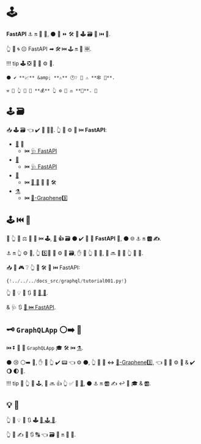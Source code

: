 # 🕹

**FastAPI** ⚓️ 🔛 **🔫** 🐩, ⚫️ 📶 ⏩ 🛠️ 🙆 **🕹** 🗃 🔗 ⏮️ 🔫.

👆 💪 🌀 😐 FastAPI *➡ 🛠️* ⏮️ 🕹 🔛 🎏 🈸.

!!! tip
    **🕹** ❎ 📶 🎯 ⚙️ 💼.

    ⚫️ ✔️ **📈** &amp; **⚠** 🕐❔ 🔬 ⚠ **🕸 🔗**.

    ⚒ 💭 👆 🔬 🚥 **💰** 👆 ⚙️ 💼 ⚖ **👐**. 👶

## 🕹 🗃

📥 **🕹** 🗃 👈 ✔️ **🔫** 🐕‍🦺. 👆 💪 ⚙️ 👫 ⏮️ **FastAPI**:

* <a href="https://strawberry.rocks/" class="external-link" target="_blank">🍓</a> 👶
    * ⏮️ <a href="https://strawberry.rocks/docs/integrations/fastapi" class="external-link" target="_blank">🩺 FastAPI</a>
* <a href="https://ariadnegraphql.org/" class="external-link" target="_blank">👸</a>
    * ⏮️ <a href="https://ariadnegraphql.org/docs/fastapi-integration" class="external-link" target="_blank">🩺 FastAPI</a>
* <a href="https://tartiflette.io/" class="external-link" target="_blank">🍟</a>
    * ⏮️ <a href="https://tartiflette.github.io/tartiflette-asgi/" class="external-link" target="_blank">🍟 🔫</a> 🚚 🔫 🛠️
* <a href="https://graphene-python.org/" class="external-link" target="_blank">⚗</a>
    * ⏮️ <a href="https://github.com/ciscorn/starlette-graphene3" class="external-link" target="_blank">💃-Graphene3️⃣</a>

## 🕹 ⏮️ 🍓

🚥 👆 💪 ⚖️ 💚 👷 ⏮️ **🕹**, <a href="https://strawberry.rocks/" class="external-link" target="_blank">**🍓**</a> **👍** 🗃 ⚫️ ✔️ 🔧 🔐 **FastAPI** 🔧, ⚫️ 🌐 ⚓️ 🔛 **🆎 ✍**.

⚓️ 🔛 👆 ⚙️ 💼, 👆 5️⃣📆 💖 ⚙️ 🎏 🗃, ✋️ 🚥 👆 💭 👤, 👤 🔜 🎲 🤔 👆 🔄 **🍓**.

📥 🤪 🎮 ❔ 👆 💪 🛠️ 🍓 ⏮️ FastAPI:

```Python hl_lines="3  22  25-26"
{!../../../docs_src/graphql/tutorial001.py!}
```

👆 💪 💡 🌅 🔃 🍓 <a href="https://strawberry.rocks/" class="external-link" target="_blank">🍓 🧾</a>.

&amp; 🩺 🔃 <a href="https://strawberry.rocks/docs/integrations/fastapi" class="external-link" target="_blank">🍓 ⏮️ FastAPI</a>.

## 🗝 `GraphQLApp` ⚪️➡️ 💃

⏮️ ⏬ 💃 🔌 `GraphQLApp` 🎓 🛠️ ⏮️ <a href="https://graphene-python.org/" class="external-link" target="_blank">⚗</a>.

⚫️ 😢 ⚪️➡️ 💃, ✋️ 🚥 👆 ✔️ 📟 👈 ⚙️ ⚫️, 👆 💪 💪 **↔** <a href="https://github.com/ciscorn/starlette-graphene3" class="external-link" target="_blank">💃-Graphene3️⃣</a>, 👈 📔 🎏 ⚙️ 💼 &amp; ✔️ **🌖 🌓 🔢**.

!!! tip
    🚥 👆 💪 🕹, 👤 🔜 👍 👆 ✅ 👅 <a href="https://strawberry.rocks/" class="external-link" target="_blank">🍓</a>, ⚫️ ⚓️ 🔛 🆎 ✍ ↩️ 🛃 🎓 &amp; 🆎.

## 💡 🌅

👆 💪 💡 🌅 🔃 **🕹** <a href="https://graphql.org/" class="external-link" target="_blank">🛂 🕹 🧾</a>.

👆 💪 ✍ 🌅 🔃 🔠 👈 🗃 🔬 🔛 👫 🔗.
